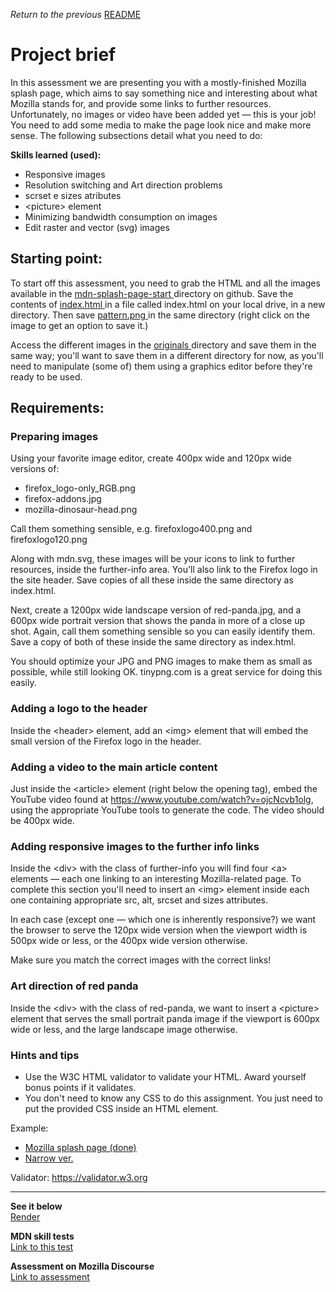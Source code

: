 <span><i>Return to the previous</i> <a href="https://github.com/alexandre-j-dev/MDN-Mozilla-Developer-Network/tree/HTML/Projects:%20Mozilla%20splash%20page"> README</a></span>

<h1> Project brief </h1>

<p>In this assessment we are presenting you with a mostly-finished Mozilla splash page, which aims to say something nice and interesting about what Mozilla stands for, and provide some links to further resources. Unfortunately, no images or video have been added yet — this is your job! You need to add some media to make the page look nice and make more sense. The following subsections detail what you need to do:</p>

<strong>Skills learned (used):</strong>
<ul>
<li>Responsive images</li>
<li>Resolution switching and Art direction problems</li>
<li>scrset e sizes atributes</li>
<li>&lt;picture&gt; element</li>
<li>Minimizing bandwidth consumption on images</li>
<li>Edit raster and vector (svg) images</li>
</ul>

<h2> Starting point: </h2>
<p>To start off this assessment, you need to grab the HTML and all the images available in the <a href="https://github.com/mdn/learning-area/tree/main/html/multimedia-and-embedding/mdn-splash-page-start"> mdn-splash-page-start </a> directory on github. Save the contents of <a href="https://github.com/mdn/learning-area/blob/main/html/multimedia-and-embedding/mdn-splash-page-start/index.html"> index.html </a>  in a file called index.html on your local drive, in a new directory. Then save <a href="https://github.com/mdn/learning-area/blob/main/html/multimedia-and-embedding/mdn-splash-page-start/pattern.png"> pattern.png </a> in the same directory (right click on the image to get an option to save it.)</p>

<p>Access the different images in the <a href="https://github.com/mdn/learning-area/tree/main/html/multimedia-and-embedding/mdn-splash-page-start/originals"> originals </a> directory and save them in the same way; you'll want to save them in a different directory for now, as you'll need to manipulate (some of) them using a graphics editor before they're ready to be used.</p>

<h2> Requirements: </h2>
<h3> Preparing images </h3>
<p>Using your favorite image editor, create 400px wide and 120px wide versions of:</p>
<ul> 
<li>firefox_logo-only_RGB.png</li>
<li>firefox-addons.jpg</li>
<li>mozilla-dinosaur-head.png</li>
</ul>

<p>Call them something sensible, e.g. firefoxlogo400.png and firefoxlogo120.png</p>

<p>Along with mdn.svg, these images will be your icons to link to further resources, inside the further-info area. You'll also link to the Firefox logo in the site header. Save copies of all these inside the same directory as index.html.</p>

<p>Next, create a 1200px wide landscape version of red-panda.jpg, and a 600px wide portrait version that shows the panda in more of a close up shot. Again, call them something sensible so you can easily identify them. Save a copy of both of these inside the same directory as index.html.</p>

<p>You should optimize your JPG and PNG images to make them as small as possible, while still looking OK. tinypng.com is a great service for doing this easily.</p>

<h3>Adding a logo to the header</h3>
<p>Inside the &lt;header&gt; element, add an &lt;img&gt; element that will embed the small version of the Firefox logo in the header.</p>

<h3>Adding a video to the main article content</h3>
<p>Just inside the &lt;article&gt; element (right below the opening tag), embed the YouTube video found at <a href="https://www.youtube.com/watch?v=ojcNcvb1olg">https://www.youtube.com/watch?v=ojcNcvb1olg</a>, using the appropriate YouTube tools to generate the code. The video should be 400px wide.</p>

<h3>Adding responsive images to the further info links</h3>
<p>Inside the &lt;div&gt; with the class of further-info you will find four &lt;a&gt; elements — each one linking to an interesting Mozilla-related page. To complete this section you'll need to insert an &lt;img&gt; element inside each one containing appropriate src, alt, srcset and sizes attributes.</p>

<p>In each case (except one — which one is inherently responsive?) we want the browser to serve the 120px wide version when the viewport width is 500px wide or less, or the 400px wide version otherwise.</p>

<p>Make sure you match the correct images with the correct links!</p>

<h3>Art direction of red panda</h3>
<p>Inside the &lt;div&gt; with the class of red-panda, we want to insert a &lt;picture&gt; element that serves the small portrait panda image if the viewport is 600px wide or less, and the large landscape image otherwise.</p>

<h3>Hints and tips</h3>
<ul>
<li>Use the W3C HTML validator to validate your HTML. Award yourself bonus points if it validates.</li>
<li>You don't need to know any CSS to do this assignment. You just need to put the provided CSS inside an HTML element.</li>
</ul>

Example:
<ul>
<li><a href="https://developer.mozilla.org/en-US/docs/Learn/HTML/Multimedia_and_embedding/Mozilla_splash_page/wide-shot.png"> Mozilla splash page (done) </a></li> 
<li><a href="https://developer.mozilla.org/en-US/docs/Learn/HTML/Multimedia_and_embedding/Mozilla_splash_page/narrow-shot.png"> Narrow ver. </a></li>
</ul>

Validator:
<a href>https://validator.w3.org<a>  <br><hr>
  
<strong>See it below</strong><br>
<a href="https://htmlpreview.github.io/?https://github.com/alexandre-j-dev/MDN-Mozilla-Developer-Network/blob/HTML/Projects:%20Mozilla%20splash%20page/index.html"> Render </a><br>

<strong>MDN skill tests</strong><br>
<a href="https://developer.mozilla.org/en-US/docs/Learn/HTML/Multimedia_and_embedding/Mozilla_splash_page#starting_point"> Link to this test </a>

<strong>Assessment on Mozilla Discourse</strong><br>
<a href="https://discourse.mozilla.org/t/assessment-wanted-for-html-marking-up-a-letter-exercise/106851/2">Link to assessment </a>

